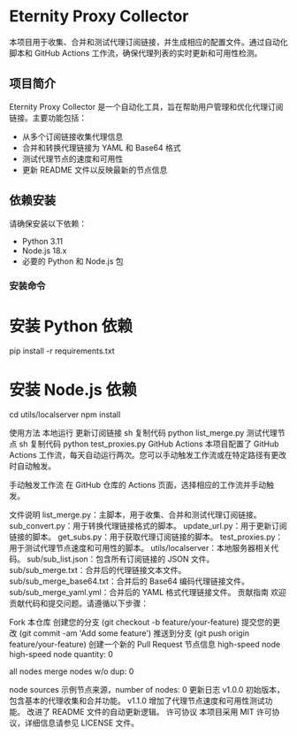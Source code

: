 # Eternity Proxy Collector

本项目用于收集、合并和测试代理订阅链接，并生成相应的配置文件。通过自动化脚本和 GitHub Actions 工作流，确保代理列表的实时更新和可用性检测。

## 项目简介

Eternity Proxy Collector 是一个自动化工具，旨在帮助用户管理和优化代理订阅链接。主要功能包括：
- 从多个订阅链接收集代理信息
- 合并和转换代理链接为 YAML 和 Base64 格式
- 测试代理节点的速度和可用性
- 更新 README 文件以反映最新的节点信息

## 依赖安装

请确保安装以下依赖：
- Python 3.11
- Node.js 18.x
- 必要的 Python 和 Node.js 包

### 安装命令

# 安装 Python 依赖
pip install -r requirements.txt

# 安装 Node.js 依赖
cd utils/localserver
npm install

使用方法
本地运行
更新订阅链接
sh
复制代码
python list_merge.py
测试代理节点
sh
复制代码
python test_proxies.py
GitHub Actions
本项目配置了 GitHub Actions 工作流，每天自动运行两次。您可以手动触发工作流或在特定路径有更改时自动触发。

手动触发工作流
在 GitHub 仓库的 Actions 页面，选择相应的工作流并手动触发。

文件说明
list_merge.py：主脚本，用于收集、合并和测试代理订阅链接。
sub_convert.py：用于转换代理链接格式的脚本。
update_url.py：用于更新订阅链接的脚本。
get_subs.py：用于获取代理订阅链接的脚本。
test_proxies.py：用于测试代理节点速度和可用性的脚本。
utils/localserver：本地服务器相关代码。
sub/sub_list.json：包含所有订阅链接的 JSON 文件。
sub/sub_merge.txt：合并后的代理链接文本文件。
sub/sub_merge_base64.txt：合并后的 Base64 编码代理链接文件。
sub/sub_merge_yaml.yml：合并后的 YAML 格式代理链接文件。
贡献指南
欢迎贡献代码和提交问题。请遵循以下步骤：

Fork 本仓库
创建您的分支 (git checkout -b feature/your-feature)
提交您的更改 (git commit -am 'Add some feature')
推送到分支 (git push origin feature/your-feature)
创建一个新的 Pull Request
节点信息
high-speed node
high-speed node quantity: 0

all nodes
merge nodes w/o dup: 0

node sources
示例节点来源，number of nodes: 0
更新日志
v1.0.0
初始版本，包含基本的代理收集和合并功能。
v1.1.0
增加了代理节点速度和可用性测试功能。
改进了 README 文件的自动更新逻辑。
许可协议
本项目采用 MIT 许可协议，详细信息请参见 LICENSE 文件。
